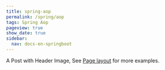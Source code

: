 ```yaml
---
title: spring-aop
permalink: /spring/aop
tags: Spring Aop
pageview: true
show_date: true
sidebar:
  nav: docs-en-springboot
---
```


A Post with Header Image, See [Page layout](https://tianqi.name/jekyll-TeXt-theme/samples.html#page-layout) for more examples.

<!--more-->
